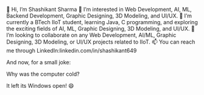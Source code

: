 👋 Hi, I’m Shashikant Sharma
👀 I’m interested in Web Development, AI, ML, Backend Development, Graphic Designing, 3D Modeling, and UI/UX.
🌱 I’m currently a BTech IIoT student, learning Java, C programming, and exploring the exciting fields of AI, ML, Graphic Designing, 3D Modeling, and UI/UX.
💞️ I’m looking to collaborate on any Web Development, AI/ML, Graphic Designing, 3D Modeling, or UI/UX projects related to IIoT.
📫 You can reach me through 
LinkedIn:linkedin.com/in/shashikant649

And now, for a small joke:

Why was the computer cold?

It left its Windows open! 😄
<!---
shashikant649sharma/shashikant649sharma is a ✨ special ✨ repository because its `README.md` (this file) appears on your GitHub profile.
You can click the Preview link to take a look at your changes.
--->

